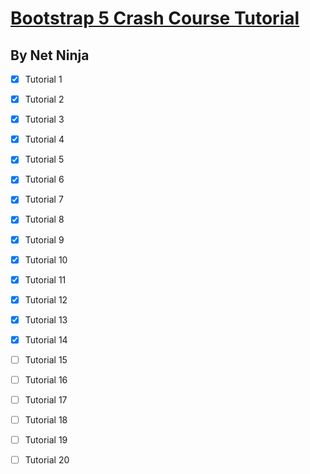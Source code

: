 # [Bootstrap 5 Crash Course Tutorial](https://www.youtube.com/playlist?list=PL4cUxeGkcC9joIM91nLzd_qaH_AimmdAR)

## By Net Ninja

- [x] Tutorial 1
- [x] Tutorial 2
- [x] Tutorial 3
- [x] Tutorial 4
- [x] Tutorial 5
- [x] Tutorial 6
- [x] Tutorial 7
- [x] Tutorial 8
- [x] Tutorial 9
- [x] Tutorial 10
- [x] Tutorial 11
- [x] Tutorial 12
- [x] Tutorial 13
- [x] Tutorial 14
- [ ] Tutorial 15
- [ ] Tutorial 16
- [ ] Tutorial 17
- [ ] Tutorial 18
- [ ] Tutorial 19
- [ ] Tutorial 20



